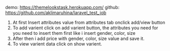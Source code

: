 demo: https://themelookstask.herokuapp.com/
github: https://github.com/aklimaruhina/laravel_test_job

1. At first Insert attributes value from attributes tab onclick 
add/view button
2. To add varient click on add varient button, the attributes you need for 
you need to insert them first like i insert gender, color, size
3. After then i add price with gender, color, size value and save it.
4. To view varient data click on show varient. 
